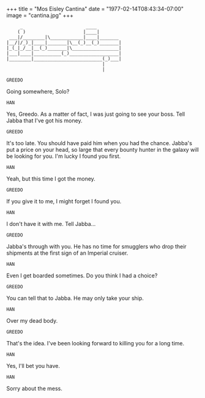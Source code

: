 +++
title = "Mos Eisley Cantina"
date = "1977-02-14T08:43:34-07:00"
image = "cantina.jpg"
+++

```
     _                       ____
    ( )                     |____|
 ___|/________|\____________|____|_______
|__/|/_)_|____|_______|\__(_)__(_)_______|
|_(_|_/__|__(_)_______|\_________________|
|___|____|__________(_)__________________|
|________|_________________________(_)___|
                                   |
                                   |    
```


`GREEDO`

  Going somewhere, Solo?

`HAN`

  Yes, Greedo. As a matter of fact, I
was just going to see your boss.
Tell Jabba that I've got his money.

`GREEDO`

  It's too late. You should have paid
him when you had the chance. Jabba's
put a price on your head, so large
that every bounty hunter in the galaxy
will be looking for you. I'm lucky I
found you first.

`HAN`

  Yeah, but this time I got the money.

`GREEDO`

  If you give it to me, I might forget
I found you.

`HAN`

  I don't have it with me. Tell Jabba...

`GREEDO`

  Jabba's through with you. He has no
time for smugglers who drop their
shipments at the first sign of an
Imperial cruiser.

`HAN`

  Even I get boarded sometimes. Do you
think I had a choice?

`GREEDO`

  You can tell that to Jabba. He may
only take your ship.

`HAN`

  Over my dead body.

`GREEDO`

  That's the idea. I've been looking
forward to killing you for a long
time.

`HAN`

  Yes, I'll bet you have.


`HAN`

  Sorry about the mess.



<!-- Awesome Jabba Scene!!!
```

                                                              `.-::////::-..`                    
                                                           `:/+++++ooooooo+++/:.                 
                                                         `-::------://+++/::---:::-`              
                                                       .:/----::::----------:::::::-.             
                                                     `:/:--:://////::----:://:://:/::-            
                                                   `:/---:://++/++++::-----:/::o/+///:-           
                                                 `:/--:-:::--//:/://----------:+///::---.         
                                               `.-//:::::---:::::::-----------::::-----:::-`       
                                             -//o+/----::://:::::/::::/::::+o+/:::::::::::://-`    
                                             /++yoo///::::--------:ohyyys//syyys+:--:--:/+:/o+/    
                                            -osyydso::/oyys+//:::///++osyyyyo+++//////+oo+/:+ys-    
                                          ./syshmNmho///+/oyyyyysssssoo++++osssssysyys+/://+dyo+-   
                                   ``..-:/+ossydNNNNdo+//++/////+/////:::::://:::/+/::/+//+dysoso`  
                           `..---:////////oysyssssyyhdho+/+o+///:++++++///////+oo+//++++/. ohso+/:  
                     ``.-::///////////+++++++++oyyysyhdmyo++ooo+////++ooooooo++///+++++ss  .dhoo+/`
                 `.-://////////////++++oo++oyoshmmdhyyyhhyo+o+++++++/////////++++++++ohhy-  .oyyso-
             `-::///////++++////+++++oooooshdddmmddyssssoos+//++++/////++++/////+++++syyy+    .+ys/
           `-:///++++oo+oo+++++++++oooooooosyhhhhysosoosooo/::/++////++///+//++++++////osy/       `  
         .:///++ossoossoooooooooooooooooo+oossooooooooooo+:::::::://////////////:::::://os:          
       .://++oosssyyosssssoooooooooooooooooooooooooooooo/::::::::----::::::::::::::::////o.          
     .:/++++ossyyyyhyssssssssssssssssossooooooooooooooo/:::::::::::::::::::::::::::://///:           
   .://+oosssyhddhhhhyyyyyssssssooooooooosssssssssssso///::::::::::::::::::::://////////:            
 -////+ossyyhdmmo/:-..````.-:::////++oo++++oooooooo+////////////////////////////////++-             
.////++osyyyymy`                       .--///+oooo++++++++///////////+++++++++++++++:`              
-///+++ooyhdm+                                 `.-:/+oo+++++++++++++++++o+++++++++:`                
.++//++++osyyo`                                      `.-:/+ooooooooooooooooo/:-`                    
 -++++++++oossy`                                            `.----::::--..`                         
 `/ooo+++++oshd-                                                                                   
  `:+oooooossh/                                                                                   
     `-/+ooo+-                                                                                    
```
End Scene   -->
